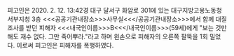 피고인은 2020. 2. 12. 13:42경 대구 달서구 화암로 301에 있는 대구지방고용노동청 서부지청 3층 <<<공공기관내장소>>>사무실<<</공공기관내장소>>>에서 함께 대질 조사를 받던 피해자 <<<내국인이름>>>B<<</내국인이름>>>(59세)에게 "보는 것만 해도 재수 없다. 그만 죽어뿌라."라고 하며 왼손으로 피해자의 오른쪽 팔뚝을 1회 밀었다. 이로써 피고인은 피해자를 폭행하였다.